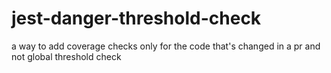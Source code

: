 # jest-danger-threshold-check
a way to add coverage checks only for the code that's changed in a pr and not global threshold check
